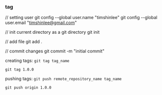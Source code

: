 ### tag

// setting user
git config --global user.name "timshinlee"
git config --global user.email "timshinlee@gmail.com"

// init current directory as a git directory
git init

// add file
git add .

// commit changes
git commit -m "initial commit"

creating tags: `git tag tag_name`
```
git tag 1.0.0
```

pushing tags: `git push remote_repository_name tag_name`
```
git push origin 1.0.0
```
